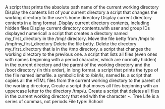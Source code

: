 A script that prints the absolute path name of the current working directory
Display the contents list of your current directory
a script that changes the working directory to the user’s home directory
Display current directory contents in a long format
.Display current directory contents, including hidden files
Display current directory contents.with user and group IDs displayed numericall
 a script that creates a directory named my_first_directory in the /tmp/ directory.
Move the file betty from /tmp/ to /tmp/my_first_directory
Delete the file betty.
Delete the directory my_first_directory that is in the /tmp directory.
a script that changes the working directory to the previous one.
 a script that lists all files (even ones with names beginning with a period character, which are normally hidden) in the current directory and the parent of the working directory and the /boot directory (in this order), in long format.
 a script that prints the type of the file named iamafile.
a symbolic link to /bin/ls, named __ls__.
a script that copies all the HTML files from the current working directory to the parent of the working directory,
Create a script that moves all files beginning with an uppercase letter to the directory /tmp/u.
Create a script that deletes all files in the current working directory that end with the character ~.
Tree
 Life is a series of commas, not periods
File type: School
